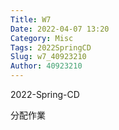 ```yaml
---
Title: W7
Date: 2022-04-07 13:20
Category: Misc
Tags: 2022SpringCD
Slug: w7_40923210
Author: 40923210
---
```


2022-Spring-CD 

<!-- PELICAN_END_SUMMARY -->

 分配作業

